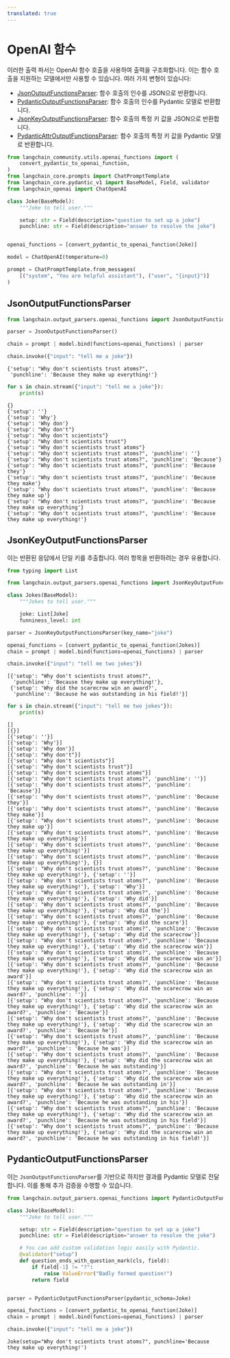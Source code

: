 ```yaml
---
translated: true
---
```


# OpenAI 함수

이러한 출력 파서는 OpenAI 함수 호출을 사용하여 출력을 구조화합니다. 이는 함수 호출을 지원하는 모델에서만 사용할 수 있습니다. 여러 가지 변형이 있습니다:

- [JsonOutputFunctionsParser](https://api.python.langchain.com/en/latest/output_parsers/langchain_core.output_parsers.openai_functions.JsonOutputFunctionsParser.html#langchain_core.output_parsers.openai_functions.JsonOutputFunctionsParser): 함수 호출의 인수를 JSON으로 반환합니다.
- [PydanticOutputFunctionsParser](https://api.python.langchain.com/en/latest/output_parsers/langchain_core.output_parsers.openai_functions.PydanticOutputFunctionsParser.html#langchain_core.output_parsers.openai_functions.PydanticOutputFunctionsParser): 함수 호출의 인수를 Pydantic 모델로 반환합니다.
- [JsonKeyOutputFunctionsParser](https://api.python.langchain.com/en/latest/output_parsers/langchain_core.output_parsers.openai_functions.JsonKeyOutputFunctionsParser.html#langchain_core.output_parsers.openai_functions.JsonKeyOutputFunctionsParser): 함수 호출의 특정 키 값을 JSON으로 반환합니다.
- [PydanticAttrOutputFunctionsParser](https://api.python.langchain.com/en/latest/output_parsers/langchain_core.output_parsers.openai_functions.PydanticAttrOutputFunctionsParser.html#langchain_core.output_parsers.openai_functions.PydanticAttrOutputFunctionsParser): 함수 호출의 특정 키 값을 Pydantic 모델로 반환합니다.

```python
from langchain_community.utils.openai_functions import (
    convert_pydantic_to_openai_function,
)
from langchain_core.prompts import ChatPromptTemplate
from langchain_core.pydantic_v1 import BaseModel, Field, validator
from langchain_openai import ChatOpenAI
```

```python
class Joke(BaseModel):
    """Joke to tell user."""

    setup: str = Field(description="question to set up a joke")
    punchline: str = Field(description="answer to resolve the joke")


openai_functions = [convert_pydantic_to_openai_function(Joke)]
```

```python
model = ChatOpenAI(temperature=0)
```

```python
prompt = ChatPromptTemplate.from_messages(
    [("system", "You are helpful assistant"), ("user", "{input}")]
)
```

## JsonOutputFunctionsParser

```python
from langchain.output_parsers.openai_functions import JsonOutputFunctionsParser
```

```python
parser = JsonOutputFunctionsParser()
```

```python
chain = prompt | model.bind(functions=openai_functions) | parser
```

```python
chain.invoke({"input": "tell me a joke"})
```

```output
{'setup': "Why don't scientists trust atoms?",
 'punchline': 'Because they make up everything!'}
```

```python
for s in chain.stream({"input": "tell me a joke"}):
    print(s)
```

```output
{}
{'setup': ''}
{'setup': 'Why'}
{'setup': 'Why don'}
{'setup': "Why don't"}
{'setup': "Why don't scientists"}
{'setup': "Why don't scientists trust"}
{'setup': "Why don't scientists trust atoms"}
{'setup': "Why don't scientists trust atoms?", 'punchline': ''}
{'setup': "Why don't scientists trust atoms?", 'punchline': 'Because'}
{'setup': "Why don't scientists trust atoms?", 'punchline': 'Because they'}
{'setup': "Why don't scientists trust atoms?", 'punchline': 'Because they make'}
{'setup': "Why don't scientists trust atoms?", 'punchline': 'Because they make up'}
{'setup': "Why don't scientists trust atoms?", 'punchline': 'Because they make up everything'}
{'setup': "Why don't scientists trust atoms?", 'punchline': 'Because they make up everything!'}
```

## JsonKeyOutputFunctionsParser

이는 반환된 응답에서 단일 키를 추출합니다. 여러 항목을 반환하려는 경우 유용합니다.

```python
from typing import List

from langchain.output_parsers.openai_functions import JsonKeyOutputFunctionsParser
```

```python
class Jokes(BaseModel):
    """Jokes to tell user."""

    joke: List[Joke]
    funniness_level: int
```

```python
parser = JsonKeyOutputFunctionsParser(key_name="joke")
```

```python
openai_functions = [convert_pydantic_to_openai_function(Jokes)]
chain = prompt | model.bind(functions=openai_functions) | parser
```

```python
chain.invoke({"input": "tell me two jokes"})
```

```output
[{'setup': "Why don't scientists trust atoms?",
  'punchline': 'Because they make up everything!'},
 {'setup': 'Why did the scarecrow win an award?',
  'punchline': 'Because he was outstanding in his field!'}]
```

```python
for s in chain.stream({"input": "tell me two jokes"}):
    print(s)
```

```output
[]
[{}]
[{'setup': ''}]
[{'setup': 'Why'}]
[{'setup': 'Why don'}]
[{'setup': "Why don't"}]
[{'setup': "Why don't scientists"}]
[{'setup': "Why don't scientists trust"}]
[{'setup': "Why don't scientists trust atoms"}]
[{'setup': "Why don't scientists trust atoms?", 'punchline': ''}]
[{'setup': "Why don't scientists trust atoms?", 'punchline': 'Because'}]
[{'setup': "Why don't scientists trust atoms?", 'punchline': 'Because they'}]
[{'setup': "Why don't scientists trust atoms?", 'punchline': 'Because they make'}]
[{'setup': "Why don't scientists trust atoms?", 'punchline': 'Because they make up'}]
[{'setup': "Why don't scientists trust atoms?", 'punchline': 'Because they make up everything'}]
[{'setup': "Why don't scientists trust atoms?", 'punchline': 'Because they make up everything!'}]
[{'setup': "Why don't scientists trust atoms?", 'punchline': 'Because they make up everything!'}, {}]
[{'setup': "Why don't scientists trust atoms?", 'punchline': 'Because they make up everything!'}, {'setup': ''}]
[{'setup': "Why don't scientists trust atoms?", 'punchline': 'Because they make up everything!'}, {'setup': 'Why'}]
[{'setup': "Why don't scientists trust atoms?", 'punchline': 'Because they make up everything!'}, {'setup': 'Why did'}]
[{'setup': "Why don't scientists trust atoms?", 'punchline': 'Because they make up everything!'}, {'setup': 'Why did the'}]
[{'setup': "Why don't scientists trust atoms?", 'punchline': 'Because they make up everything!'}, {'setup': 'Why did the scare'}]
[{'setup': "Why don't scientists trust atoms?", 'punchline': 'Because they make up everything!'}, {'setup': 'Why did the scarecrow'}]
[{'setup': "Why don't scientists trust atoms?", 'punchline': 'Because they make up everything!'}, {'setup': 'Why did the scarecrow win'}]
[{'setup': "Why don't scientists trust atoms?", 'punchline': 'Because they make up everything!'}, {'setup': 'Why did the scarecrow win an'}]
[{'setup': "Why don't scientists trust atoms?", 'punchline': 'Because they make up everything!'}, {'setup': 'Why did the scarecrow win an award'}]
[{'setup': "Why don't scientists trust atoms?", 'punchline': 'Because they make up everything!'}, {'setup': 'Why did the scarecrow win an award?', 'punchline': ''}]
[{'setup': "Why don't scientists trust atoms?", 'punchline': 'Because they make up everything!'}, {'setup': 'Why did the scarecrow win an award?', 'punchline': 'Because'}]
[{'setup': "Why don't scientists trust atoms?", 'punchline': 'Because they make up everything!'}, {'setup': 'Why did the scarecrow win an award?', 'punchline': 'Because he'}]
[{'setup': "Why don't scientists trust atoms?", 'punchline': 'Because they make up everything!'}, {'setup': 'Why did the scarecrow win an award?', 'punchline': 'Because he was'}]
[{'setup': "Why don't scientists trust atoms?", 'punchline': 'Because they make up everything!'}, {'setup': 'Why did the scarecrow win an award?', 'punchline': 'Because he was outstanding'}]
[{'setup': "Why don't scientists trust atoms?", 'punchline': 'Because they make up everything!'}, {'setup': 'Why did the scarecrow win an award?', 'punchline': 'Because he was outstanding in'}]
[{'setup': "Why don't scientists trust atoms?", 'punchline': 'Because they make up everything!'}, {'setup': 'Why did the scarecrow win an award?', 'punchline': 'Because he was outstanding in his'}]
[{'setup': "Why don't scientists trust atoms?", 'punchline': 'Because they make up everything!'}, {'setup': 'Why did the scarecrow win an award?', 'punchline': 'Because he was outstanding in his field'}]
[{'setup': "Why don't scientists trust atoms?", 'punchline': 'Because they make up everything!'}, {'setup': 'Why did the scarecrow win an award?', 'punchline': 'Because he was outstanding in his field!'}]
```

## PydanticOutputFunctionsParser

이는 `JsonOutputFunctionsParser`를 기반으로 하지만 결과를 Pydantic 모델로 전달합니다. 이를 통해 추가 검증을 수행할 수 있습니다.

```python
from langchain.output_parsers.openai_functions import PydanticOutputFunctionsParser
```

```python
class Joke(BaseModel):
    """Joke to tell user."""

    setup: str = Field(description="question to set up a joke")
    punchline: str = Field(description="answer to resolve the joke")

    # You can add custom validation logic easily with Pydantic.
    @validator("setup")
    def question_ends_with_question_mark(cls, field):
        if field[-1] != "?":
            raise ValueError("Badly formed question!")
        return field


parser = PydanticOutputFunctionsParser(pydantic_schema=Joke)
```

```python
openai_functions = [convert_pydantic_to_openai_function(Joke)]
chain = prompt | model.bind(functions=openai_functions) | parser
```

```python
chain.invoke({"input": "tell me a joke"})
```

```output
Joke(setup="Why don't scientists trust atoms?", punchline='Because they make up everything!')
```
